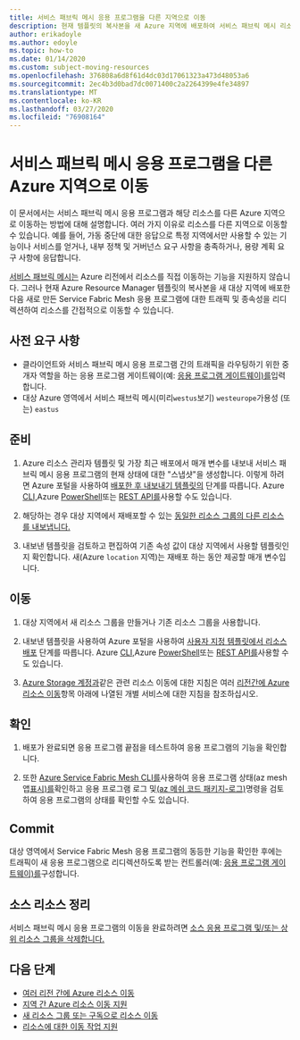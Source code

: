 ```yaml
---
title: 서비스 패브릭 메시 응용 프로그램을 다른 지역으로 이동
description: 현재 템플릿의 복사본을 새 Azure 지역에 배포하여 서비스 패브릭 메시 리소스를 이동할 수 있습니다.
author: erikadoyle
ms.author: edoyle
ms.topic: how-to
ms.date: 01/14/2020
ms.custom: subject-moving-resources
ms.openlocfilehash: 376808a6d8f61d4dc03d17061323a473d48053a6
ms.sourcegitcommit: 2ec4b3d0bad7dc0071400c2a2264399e4fe34897
ms.translationtype: MT
ms.contentlocale: ko-KR
ms.lasthandoff: 03/27/2020
ms.locfileid: "76908164"
---
```

# <a name="move-a-service-fabric-mesh-application-to-another-azure-region"></a>서비스 패브릭 메시 응용 프로그램을 다른 Azure 지역으로 이동

이 문서에서는 서비스 패브릭 메시 응용 프로그램과 해당 리소스를 다른 Azure 지역으로 이동하는 방법에 대해 설명합니다. 여러 가지 이유로 리소스를 다른 지역으로 이동할 수 있습니다. 예를 들어, 가동 중단에 대한 응답으로 특정 지역에서만 사용할 수 있는 기능이나 서비스를 얻거나, 내부 정책 및 거버넌스 요구 사항을 충족하거나, 용량 계획 요구 사항에 응답합니다.

 [서비스 패브릭 메시는](../azure-resource-manager/management/region-move-support.md#microsoftservicefabricmesh) Azure 리전에서 리소스를 직접 이동하는 기능을 지원하지 않습니다. 그러나 현재 Azure Resource Manager 템플릿의 복사본을 새 대상 지역에 배포한 다음 새로 만든 Service Fabric Mesh 응용 프로그램에 대한 트래픽 및 종속성을 리디렉션하여 리소스를 간접적으로 이동할 수 있습니다.

## <a name="prerequisites"></a>사전 요구 사항

* 클라이언트와 서비스 패브릭 메시 응용 프로그램 간의 트래픽을 라우팅하기 위한 중개자 역할을 하는 응용 프로그램 게이트웨이(예: [응용 프로그램 게이트웨이)를](https://docs.microsoft.com/azure/application-gateway/)입력합니다.
* 대상 Azure 영역에서 서비스 패브릭 메시(미리`westus`보기) `westeurope`가용성 (또는) `eastus`

## <a name="prepare"></a>준비

1. Azure 리소스 관리자 템플릿 및 가장 최근 배포에서 매개 변수를 내보내 서비스 패브릭 메시 응용 프로그램의 현재 상태에 대한 "스냅샷"을 생성합니다. 이렇게 하려면 Azure 포털을 사용하여 [배포한 후 내보내기 템플릿의](../azure-resource-manager/templates/export-template-portal.md#export-template-after-deployment) 단계를 따릅니다. Azure [CLI,](../azure-resource-manager/management/manage-resource-groups-cli.md#export-resource-groups-to-templates)Azure [PowerShell](../azure-resource-manager/management/manage-resource-groups-powershell.md#export-resource-groups-to-templates)또는 [REST API를](https://docs.microsoft.com/rest/api/resources/resourcegroups/exporttemplate)사용할 수도 있습니다.

2. 해당하는 경우 대상 지역에서 재배포할 수 있는 [동일한 리소스 그룹의 다른 리소스를 내보냅니다.](https://docs.microsoft.com/azure/azure-resource-manager/templates/export-template-portal#export-template-from-a-resource-group)

3. 내보낸 템플릿을 검토하고 편집하여 기존 속성 값이 대상 지역에서 사용할 템플릿인지 확인합니다. 새(Azure `location` 지역)는 재배포 하는 동안 제공할 매개 변수입니다.

## <a name="move"></a>이동

1. 대상 지역에서 새 리소스 그룹을 만들거나 기존 리소스 그룹을 사용합니다.

2. 내보낸 템플릿을 사용하여 Azure 포털을 사용하여 [사용자 지정 템플릿에서 리소스 배포](https://docs.microsoft.com/azure/azure-resource-manager/templates/deploy-portal#deploy-resources-from-custom-template) 단계를 따릅니다. Azure [CLI,](https://docs.microsoft.com/azure/azure-resource-manager/templates/deploy-cli)Azure [PowerShell](https://docs.microsoft.com/azure/azure-resource-manager/templates/deploy-powershell)또는 [REST API를](https://docs.microsoft.com/azure/azure-resource-manager/templates/deploy-rest)사용할 수도 있습니다.

3. [Azure Storage 계정과](../storage/common/storage-account-move.md)같은 관련 리소스 이동에 대한 지침은 여러 [리전간에 Azure 리소스 이동](../azure-resource-manager/management/move-region.md)항목 아래에 나열된 개별 서비스에 대한 지침을 참조하십시오.

## <a name="verify"></a>확인

1. 배포가 완료되면 응용 프로그램 끝점을 테스트하여 응용 프로그램의 기능을 확인합니다.

2. 또한 [Azure Service Fabric Mesh CLI를](https://docs.microsoft.com/azure/service-fabric-mesh/service-fabric-mesh-quickstart-deploy-container#set-up-service-fabric-mesh-cli)사용하여 응용 프로그램 상태(az mesh 앱[표시)를](https://docs.microsoft.com/cli/azure/ext/mesh/mesh/app?view=azure-cli-latest#ext-mesh-az-mesh-app-show)확인하고 응용 프로그램 로그 및[(az 메쉬 코드 패키지-로그)](https://docs.microsoft.com/cli/azure/ext/mesh/mesh/code-package-log?view=azure-cli-latest)명령을 검토하여 응용 프로그램의 상태를 확인할 수도 있습니다.

## <a name="commit"></a>Commit

대상 영역에서 Service Fabric Mesh 응용 프로그램의 동등한 기능을 확인한 후에는 트래픽이 새 응용 프로그램으로 리디렉션하도록 받는 컨트롤러(예: [응용 프로그램 게이트웨이)를](../application-gateway/redirect-overview.md)구성합니다.

## <a name="clean-up-source-resources"></a>소스 리소스 정리

서비스 패브릭 메시 응용 프로그램의 이동을 완료하려면 [소스 응용 프로그램 및/또는 상위 리소스 그룹을 삭제합니다.](../azure-resource-manager/management/delete-resource-group.md)

## <a name="next-steps"></a>다음 단계

* [여러 리전 간에 Azure 리소스 이동](../azure-resource-manager/management/move-region.md)
* [지역 간 Azure 리소스 이동 지원](../azure-resource-manager/management/region-move-support.md)
* [새 리소스 그룹 또는 구독으로 리소스 이동](../azure-resource-manager/management/move-resource-group-and-subscription.md)
* [리소스에 대한 이동 작업 지원](../azure-resource-manager/management/move-support-resources.md
)
